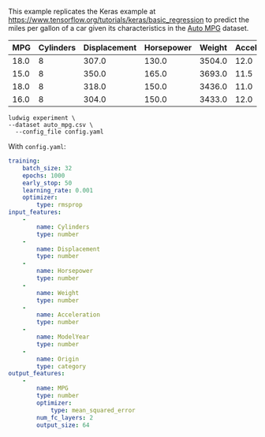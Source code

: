 This example replicates the Keras example at <https://www.tensorflow.org/tutorials/keras/basic_regression> to predict the miles per gallon of a car given its characteristics in the [Auto MPG](https://archive.ics.uci.edu/ml/datasets/auto+mpg) dataset.

| MPG  | Cylinders | Displacement | Horsepower | Weight | Acceleration | ModelYear | Origin |
| ---- | --------- | ------------ | ---------- | ------ | ------------ | --------- | ------ |
| 18.0 | 8         | 307.0        | 130.0      | 3504.0 | 12.0         | 70        | 1      |
| 15.0 | 8         | 350.0        | 165.0      | 3693.0 | 11.5         | 70        | 1      |
| 18.0 | 8         | 318.0        | 150.0      | 3436.0 | 11.0         | 70        | 1      |
| 16.0 | 8         | 304.0        | 150.0      | 3433.0 | 12.0         | 70        | 1      |

```
ludwig experiment \
--dataset auto_mpg.csv \
  --config_file config.yaml
```

With `config.yaml`:

```yaml
training:
    batch_size: 32
    epochs: 1000
    early_stop: 50
    learning_rate: 0.001
    optimizer:
        type: rmsprop
input_features:
    -
        name: Cylinders
        type: number
    -
        name: Displacement
        type: number
    -
        name: Horsepower
        type: number
    -
        name: Weight
        type: number
    -
        name: Acceleration
        type: number
    -
        name: ModelYear
        type: number
    -
        name: Origin
        type: category
output_features:
    -
        name: MPG
        type: number
        optimizer:
            type: mean_squared_error
        num_fc_layers: 2
        output_size: 64

```
